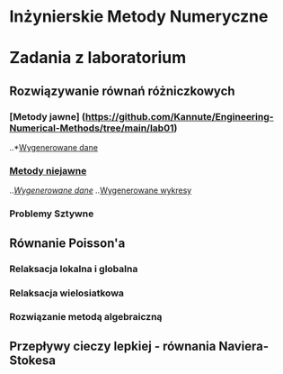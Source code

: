 # Inżynierskie Metody Numeryczne
# Zadania z laboratorium

## Rozwiązywanie równań różniczkowych

### [Metody jawne] (https://github.com/Kannute/Engineering-Numerical-Methods/tree/main/lab01)
..*[Wygenerowane dane](https://github.com/Kannute/Engineering-Numerical-Methods/tree/main/lab01/data)

### [Metody niejawne](https://github.com/Kannute/Engineering-Numerical-Methods/tree/main/lab02)
..*[Wygenerowane dane](https://github.com/Kannute/Engineering-Numerical-Methods/tree/main/lab02/data)
..*[Wygenerowane wykresy](https://github.com/Kannute/Engineering-Numerical-Methods/tree/main/lab02/plots/charts)
### Problemy Sztywne

## Równanie Poisson'a 

### Relaksacja lokalna i globalna

### Relaksacja wielosiatkowa

### Rozwiązanie metodą algebraiczną

## Przepływy cieczy lepkiej - równania Naviera-Stokesa
